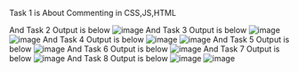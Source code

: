 Task 1 is About Commenting in CSS,JS,HTML

And Task 2 Output is below
![image](https://github.com/Samizafar68/F219200-web-programing-activity/assets/137882913/c290beaf-2857-4964-8feb-be2bb28f1469)
And Task 3 Output is below
![image](https://github.com/Samizafar68/F219200-web-programing-activity/assets/137882913/921d10ea-d408-4e96-8589-86327a5380dd)
![image](https://github.com/Samizafar68/F219200-web-programing-activity/assets/137882913/8ae9059f-7eeb-4291-80ed-751e15cf3759)
And Task 4 Output is below
![image](https://github.com/Samizafar68/F219200-web-programing-activity/assets/137882913/62c7df9e-6017-4124-874a-2688be65194a)
![image](https://github.com/Samizafar68/F219200-web-programing-activity/assets/137882913/77f5163e-ec47-4bc9-ace2-3402c5f43e64)
And Task 5 Output is below
![image](https://github.com/Samizafar68/F219200-web-programing-activity/assets/137882913/e8bc59c7-a7b8-48db-a628-c3b886b088a8)
And Task 6 Output is below
![image](https://github.com/Samizafar68/F219200-web-programing-activity/assets/137882913/a77074f4-2584-4d17-9911-4ff03b630200)
And Task 7 Output is below
![image](https://github.com/Samizafar68/F219200-web-programing-activity/assets/137882913/ba592da5-78ac-40e8-9037-a19af4956f8f)
And Task 8 Output is below
![image](https://github.com/Samizafar68/F219200-web-programing-activity/assets/137882913/69a62023-2dba-4fd6-9451-d66d8baf6d80)
![image](https://github.com/Samizafar68/F219200-web-programing-activity/assets/137882913/2ff5d4d5-cbae-44e0-bcc4-e09555189505)
